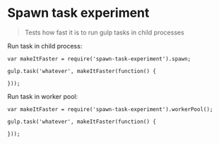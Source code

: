 # Spawn task experiment

> Tests how fast it is to run gulp tasks in child processes

Run task in child process:

```
var makeItFaster = require('spawn-task-experiment').spawn;

gulp.task('whatever', makeItFaster(function() {

}));
```

Run task in worker pool:

```
var makeItFaster = require('spawn-task-experiment').workerPool();

gulp.task('whatever', makeItFaster(function() {

}));
```

